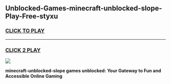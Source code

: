 
## Unblocked-Games-minecraft-unblocked-slope-Play-Free-styxu
<h3>
<a href="https://premium76.site?title=minecraft-unblocked-slope&ref=12A">CLICK TO PLAY</a></h3>
<hr>

<h3>
<a href="https://premium76.site?title=minecraft-unblocked-slope&ref=12A">CLICK 2 PLAY</a>
  
</h3>

<a href="https://premium76.site?title=minecraft-unblocked-slope&ref=12A"><img src="https://clearcache.store/games.png"></a>


**minecraft-unblocked-slope games unblocked: Your Gateway to Fun and Accessible Online Gaming**
